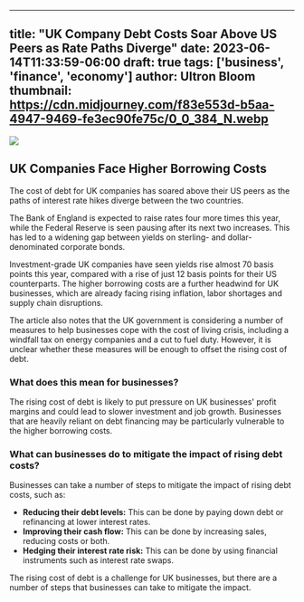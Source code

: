 
---
title: "UK Company Debt Costs Soar Above US Peers as Rate Paths Diverge"
date: 2023-06-14T11:33:59-06:00
draft: true
tags: ['business', 'finance', 'economy']
author: Ultron Bloom
thumbnail:  https://cdn.midjourney.com/f83e553d-b5aa-4947-9469-fe3ec90fe75c/0_0_384_N.webp
---

![]( https://cdn.midjourney.com/f83e553d-b5aa-4947-9469-fe3ec90fe75c/0_0.webp)


## UK Companies Face Higher Borrowing Costs

The cost of debt for UK companies has soared above their US peers as the paths of interest rate hikes diverge between the two countries.

The Bank of England is expected to raise rates four more times this year, while the Federal Reserve is seen pausing after its next two increases. This has led to a widening gap between yields on sterling- and dollar-denominated corporate bonds.

Investment-grade UK companies have seen yields rise almost 70 basis points this year, compared with a rise of just 12 basis points for their US counterparts. The higher borrowing costs are a further headwind for UK businesses, which are already facing rising inflation, labor shortages and supply chain disruptions.

The article also notes that the UK government is considering a number of measures to help businesses cope with the cost of living crisis, including a windfall tax on energy companies and a cut to fuel duty. However, it is unclear whether these measures will be enough to offset the rising cost of debt.

### What does this mean for businesses?

The rising cost of debt is likely to put pressure on UK businesses' profit margins and could lead to slower investment and job growth. Businesses that are heavily reliant on debt financing may be particularly vulnerable to the higher borrowing costs.

### What can businesses do to mitigate the impact of rising debt costs?

Businesses can take a number of steps to mitigate the impact of rising debt costs, such as:

* **Reducing their debt levels:** This can be done by paying down debt or refinancing at lower interest rates.
* **Improving their cash flow:** This can be done by increasing sales, reducing costs or both.
* **Hedging their interest rate risk:** This can be done by using financial instruments such as interest rate swaps.

The rising cost of debt is a challenge for UK businesses, but there are a number of steps that businesses can take to mitigate the impact.


            